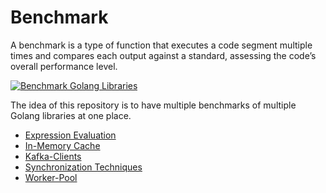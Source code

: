 # Benchmark

A benchmark is a type of function that executes a code segment multiple times and compares each output against a standard, assessing the code’s overall performance level.

[![Benchmark Golang Libraries](https://github.com/lkumarjain/benchmark/actions/workflows/benchmark.yml/badge.svg)](https://github.com/lkumarjain/benchmark/actions/workflows/benchmark.yml)

The idea of this repository is to have multiple benchmarks of multiple Golang libraries at one place.

- [Expression Evaluation](./expression-evaluation/)
- [In-Memory Cache](./in-memory-cache/)
- [Kafka-Clients](./kafka-client/)
- [Synchronization Techniques](./synchronization-techniques/)
- [Worker-Pool](./worker-pool/)
